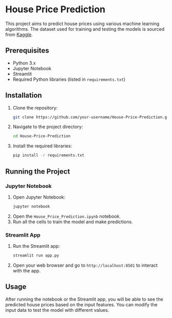 # House Price Prediction

This project aims to predict house prices using various machine learning algorithms. The dataset used for training and testing the models is sourced from [Kaggle](https://www.kaggle.com/).

## Prerequisites

- Python 3.x
- Jupyter Notebook
- Streamlit
- Required Python libraries (listed in `requirements.txt`)

## Installation

1. Clone the repository:
    ```bash
    git clone https://github.com/your-username/House-Price-Prediction.git
    ```
2. Navigate to the project directory:
    ```bash
    cd House-Price-Prediction
    ```
3. Install the required libraries:
    ```bash
    pip install -r requirements.txt
    ```

## Running the Project

### Jupyter Notebook

1. Open Jupyter Notebook:
    ```bash
    jupyter notebook
    ```
2. Open the `House_Price_Prediction.ipynb` notebook.
3. Run all the cells to train the model and make predictions.

### Streamlit App

1. Run the Streamlit app:
    ```bash
    streamlit run app.py
    ```
2. Open your web browser and go to `http://localhost:8501` to interact with the app.

## Usage

After running the notebook or the Streamlit app, you will be able to see the predicted house prices based on the input features. You can modify the input data to test the model with different values.


